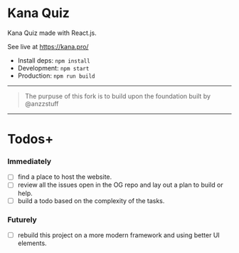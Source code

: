 # Kana Quiz
Kana Quiz made with React.js.

See live at https://kana.pro/

- Install deps: `npm install`
- Development: `npm start`
- Production: `npm run build`
---
> The purpuse of this fork is to build upon the foundation built by @anzzstuff
---
# Todos+

### Immediately
- [ ] find a place to host the website.
- [ ] review all the issues open in the OG repo and lay out a plan to build or help.
- [ ] build a todo based on the complexity of the tasks.

### Futurely
- [ ] rebuild this project on a more modern framework and using better UI elements.
